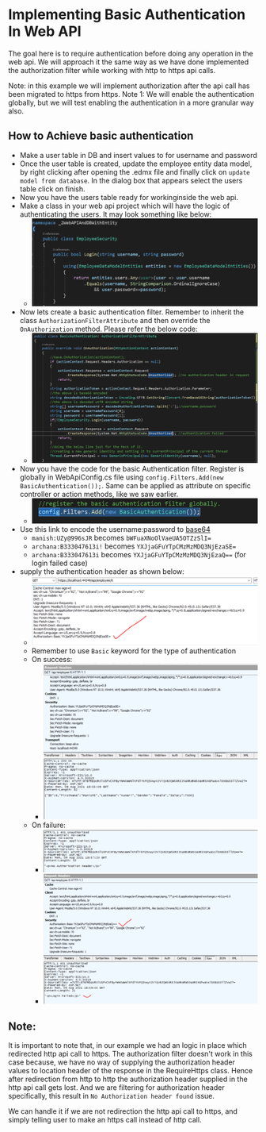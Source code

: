 # Implementing Basic Authentication In Web API

The goal here is to require authentication before doing any operation in the web api. We will approach it the same way as we have done implemented the authorization filter while working with http to https api calls.

Note: in this example we will implement authorization after the api call has been migrated to https from https.
Note 1: We will enable the authentication globally, but we will test enabling the authentication in a more granular way also.

## How to Achieve basic authentication

- Make a user table in DB and insert values to for username and password
- Once the user table is created, update the employee entity data model, by right clicking after opening the .edmx file and finally click on `update model from database`. In the dialog box that appears select the users table click on finish.
- Now you have the users table ready for workinginside the web api.
- Make a class in your web api project which will have the logic of authenticating the users. It may look something like below:
  - ![login method](./images/25.PNG)
- Now lets create a basic authentication filter. Remember to inherit the class `AuthorizationFilterAttribute` and then override the `OnAuthorization` method. Please refer the below code:
  - ![basic authentication filter](./images/26.PNG)
- Now you have the code for the basic Authentication filter. Register is globally in WebApiConfig.cs file using `config.Filters.Add(new BasicAuthentication());`. Same can be applied as attribute on specific controller or action methods, like we saw earlier.
  - ![registered in WebApiConfig.cs](./images/27.PNG)
- Use this link to encode the username:password to [base64](https://www.base64encode.org/)
  - `manish:UZy@996sJR` becomes `bWFuaXNoOlVaeUA5OTZzSlI=`
  - `archana:B333047613i!` becomes `YXJjaGFuYTpCMzMzMDQ3NjEzaSE=`
  - `archana:B333047613i` becomes `YXJjaGFuYTpCMzMzMDQ3NjEzaQ==` (for login failed case)
- supply the authentication header as shown below:
  - ![authentication header](./images/28.PNG)
  - Remember to use `Basic` keyword for the type of authentication
  - On success:
    - ![success](./images/29.PNG)
  - On failure:
    - ![failure1](./images/30.PNG)
    - ![failure2](./images/31.PNG)

## **Note:**

It is important to note that, in our example we had an logic in place which redirected http api call to https. The authorization filter doesn't work in this case because, we have no way of supplying the authorization header values to location header of the response in the RequireHttps class. Hence after redirection from http to http the authorization header supplied in the http api call gets lost. And we are filtering for authorization header specifically, this result in `No Authorization header found` issue.

We can handle it if we are not redirection the http api call to https, and simply telling user to make an https call instead of http call.
